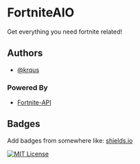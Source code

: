 
# FortniteAIO

Get everything you need fortnite related!


## Authors

- [@krqus](https://github.com/krqus)

### Powered By

- [Fortnite-API](https://fortnite-api.com/)


## Badges

Add badges from somewhere like: [shields.io](https://shields.io/)

[![MIT License](https://img.shields.io/badge/Release_Build-Download-red)](DOWNLOAD)

